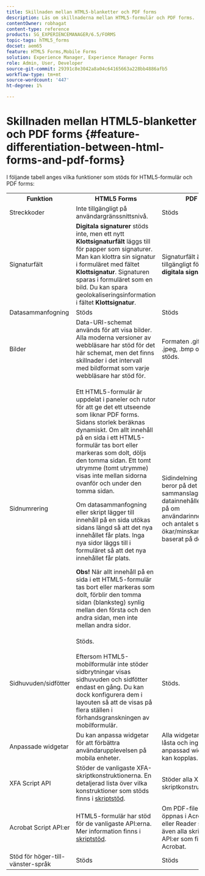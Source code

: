 ```yaml
---
title: Skillnaden mellan HTML5-blanketter och PDF forms
description: Läs om skillnaderna mellan HTML5-formulär och PDF forms.
contentOwner: robhagat
content-type: reference
products: SG_EXPERIENCEMANAGER/6.5/FORMS
topic-tags: hTML5_forms
docset: aem65
feature: HTML5 Forms,Mobile Forms
solution: Experience Manager, Experience Manager Forms
role: Admin, User, Developer
source-git-commit: 29391c8e3042a8a04c64165663a228bb4886afb5
workflow-type: tm+mt
source-wordcount: '447'
ht-degree: 1%

---
```


# Skillnaden mellan HTML5-blanketter och PDF forms {#feature-differentiation-between-html-forms-and-pdf-forms}

I följande tabell anges vilka funktioner som stöds för HTML5-formulär och PDF forms:

<table>
 <tbody>
  <tr>
   <th>Funktion</th>
   <th>HTML5 Forms</th>
   <th>PDF</th>
  </tr>
  <tr>
   <td>Streckkoder <br /> </td>
   <td>Inte tillgängligt på användargränssnittsnivå. </td>
   <td>Stöds</td>
  </tr>
  <tr>
   <td>Signaturfält<br /> </td>
   <td><strong>Digitala signaturer</strong> stöds inte, men ett nytt <strong>Klottsignaturfält</strong> läggs till för papper som signaturer. Man kan klottra sin signatur i formuläret med fältet <strong>Klottsignatur</strong>. Signaturen sparas i formuläret som en bild. Du kan spara geolokaliseringsinformation i fältet <strong>Klottsignatur</strong>.</td>
   <td>Signaturfält är tillgängligt för <strong>digitala signaturer</strong>.</td>
  </tr>
  <tr>
   <td>Datasammanfogning</td>
   <td>Stöds</td>
   <td>Stöds</td>
  </tr>
  <tr>
   <td>Bilder</td>
   <td>Data-URI-schemat används för att visa bilder. Alla moderna versioner av webbläsare har stöd för det här schemat, men det finns skillnader i det intervall med bildformat som varje webbläsare har stöd för.<br /> </td>
   <td>Formaten .gif, .png, .jpeg, .bmp och .tiff stöds.</td>
  </tr>
  <tr>
   <td>Sidnumrering <br /> </td>
   <td><p>Ett HTML5-formulär är uppdelat i paneler och rutor för att ge det ett utseende som liknar PDF forms. Sidans storlek beräknas dynamiskt. Om allt innehåll på en sida i ett HTML5-formulär tas bort eller markeras som dolt, döljs den tomma sidan. Ett tomt utrymme (tomt utrymme) visas inte mellan sidorna ovanför och under den tomma sidan.</p> <p>Om datasammanfogning eller skript lägger till innehåll på en sida utökas sidans längd så att det nya innehållet får plats. Inga nya sidor läggs till i formuläret så att det nya innehållet får plats. </p> <p><strong>Obs!</strong> När allt innehåll på en sida i ett HTML5-formulär tas bort eller markeras som dolt, förblir den tomma sidan (blanksteg) synlig mellan den första och den andra sidan, men inte mellan andra sidor.</p> </td>
   <td>Sidindelning i PDF beror på det sammanslagna datainnehållet eller på om användarinnehållet och antalet sidor ökar/minskar baserat på det.</td>
  </tr>
  <tr>
   <td>Sidhuvuden/sidfötter </td>
   <td>Stöds. <br /> <br /> Eftersom HTML5-mobilformulär inte stöder sidbrytningar visas sidhuvuden och sidfötter endast en gång. Du kan dock konfigurera dem i layouten så att de visas på flera ställen i förhandsgranskningen av mobilformulär.<br /> </td>
   <td>Stöds.</td>
  </tr>
  <tr>
   <td>Anpassade widgetar</td>
   <td>Du kan anpassa widgetar för att förbättra användarupplevelsen på mobila enheter.<br /> </td>
   <td>Alla widgetar är låsta och ingen anpassad widget kan kopplas.<br /> </td>
  </tr>
  <tr>
   <td>XFA Script API</td>
   <td>Stöder de vanligaste XFA-skriptkonstruktionerna. En detaljerad lista över vilka konstruktioner som stöds finns i <a href="/help/forms/using/scripting-support.md">skriptstöd</a>.</td>
   <td>Stöder alla XFA-skriptkonstruktioner.</td>
  </tr>
  <tr>
   <td>Acrobat Script API:er </td>
   <td>HTML5-formulär har stöd för de vanligaste API:erna. Mer information finns i <a href="/help/forms/using/scripting-support.md">skriptstöd</a>.</td>
   <td>Om PDF-filen öppnas i Acrobat eller Reader stöds även alla skript-API:er som finns i Acrobat.</td>
  </tr>
  <tr>
   <td>Stöd för höger-till-vänster-språk </td>
   <td>Stöds</td>
   <td>Stöds</td>
  </tr>
 </tbody>
</table>

<!--Follow the best practices to enable a form template for HTML5 renditions and ensure that the behavior and appearance of HTML5 forms and XFA-based PDF is consistent. For detailed list of best practices, see [Best practices to design an HTML5 form.](/help/forms/using/best-practices-design-html5-forms.md)-->
